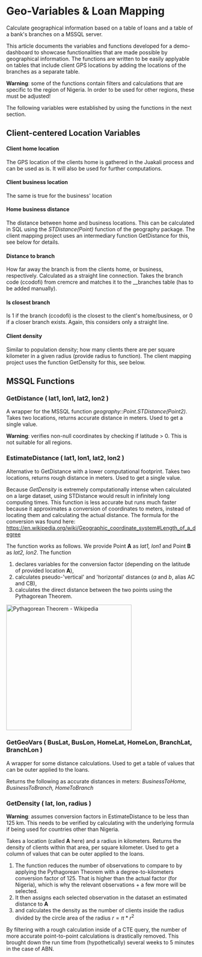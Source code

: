 # Geo-Variables & Loan Mapping
Calculate geographical information based on a table of loans and a table of a bank's branches on a MSSQL server. 

This article documents the variables and functions developed for a demo-dashboard to showcase functionalities that are made possible by geographical information. The functions are written to be easily applyable on tables that include client GPS locations by adding the locations of the branches as a separate table. 

**Warning**: some of the functions contain filters and calculations that are specific to the region of Nigeria. In order to be used for other regions, these must be adjusted!

The following variables were established by using the functions in the next section.

## Client-centered Location Variables
#### Client home location
The GPS location of the clients home is gathered in the Juakali process and can be used as is. It will also be used for further computations.
#### Client business location
  The same is true for the business' location
#### Home business distance
  The distance between home and business locations. This can be calculated in SQL using the _STDistance(Point)_ function of the geography package. The client mapping project uses an intermediary function GetDistance for this, see below for details.
#### Distance to branch
  How far away the branch is from the clients home, or business, respectively. Calculated as a straight line connection. Takes the branch code (ccodofi) from cremcre and matches it to the __branches table (has to be added manually).
#### Is closest branch
  Is 1 if the branch (ccodofi) is the closest to the client's home/business, or 0 if a closer branch exists. Again, this considers only a straight line.
#### Client density
  Similar to population density; how many clients there are per square kilometer in a given radius (provide radius to function). The client mapping project uses the function GetDensity for this, see below.

## MSSQL Functions
### GetDistance ( lat1, lon1, lat2, lon2 )
A wrapper for the MSSQL function _geography::Point.STDistance(Point2)_. Takes two locations, returns accurate distance in meters. Used to get a single value.

**Warning**: verifies non-null coordinates by checking if latitude > 0. This is not suitable for all regions. 

### EstimateDistance ( lat1, lon1, lat2, lon2 )
Alternative to GetDistance with a lower computational footprint. Takes two locations, returns rough distance in meters. Used to get a single value.

Because _GetDensity_ is extremely computationally intense when calculated on a large dataset, using STDistance would result in infinitely long computing times. This function is less accurate but runs much faster because it approximates a conversion of coordinates to meters, instead of locating them and calculating the actual distance. The formula for the conversion was found here: https://en.wikipedia.org/wiki/Geographic_coordinate_system#Length_of_a_degree

The function works as follows. We provide Point __A__ as _lat1, lon1_ and Point __B__ as _lat2, lon2_. The function 

1. declares variables for the conversion factor (depending on the latitude of provided location __A__),
2. calculates pseudo-'vertical' and 'horizontal' distances (_a_ and _b_, alias AC and CB),
3. calculates the direct distance between the two points using the Pythagorean Theorem. 

<img src='https://upload.wikimedia.org/wikipedia/commons/thumb/f/fb/Pythagoras_similar_triangles_simplified.svg/1280px-Pythagoras_similar_triangles_simplified.svg.png' alt='Pythagorean Theorem - Wikipedia' width='333px'>

### GetGeoVars ( BusLat, BusLon, HomeLat, HomeLon, BranchLat, BranchLon )
A wrapper for some distance calculations. Used to get a table of values that can be outer applied to the loans. 

Returns the following as accurate distances in meters: _BusinessToHome, BusinessToBranch, HomeToBranch_

### GetDensity ( lat, lon, radius )
**Warning**: assumes conversion factors in EstimateDistance to be less than 125 km. This needs to be verified by calculating with the underlying formula if being used for countries other than Nigeria. 

Takes a location (called **A** here) and a radius in kilometers. Returns the density of clients within that area, per square kilometer. Used to get a column of values that can be outer applied to the loans. 

1. The function reduces the number of observations to compare to by applying the Pythagorean Theorem with a degree-to-kilometers conversion factor of 125. That is higher than the actual factor (for Nigeria), which is why the relevant observations + a few more will be selected. 
2. It then assigns each selected observation in the dataset an estimated distance to **A**
3. and calculates the density as the number of clients inside the radius divided by the circle area of the radius $r = \pi * r^2$

By filtering with a rough calculation inside of a CTE query, the number of more accurate point-to-point calculations is drastically removed. This brought down the run time from (hypothetically) several weeks to 5 minutes in the case of ABN. 
